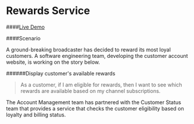 # Rewards Service

####[Live Demo](http://sky.cj-dev.co.uk)

####Scenario

A ground-breaking broadcaster has decided to reward its most loyal customers. A software
engineering team, developing the customer account website, is working on the story below.

######Display customer's available rewards
> As a customer, if I am eligible for rewards, then I want to see which rewards
> are available based on my channel subscriptions.

The Account Management team has partnered with the Customer Status team that provides a
service that checks the customer eligibility based on loyalty and billing status.
